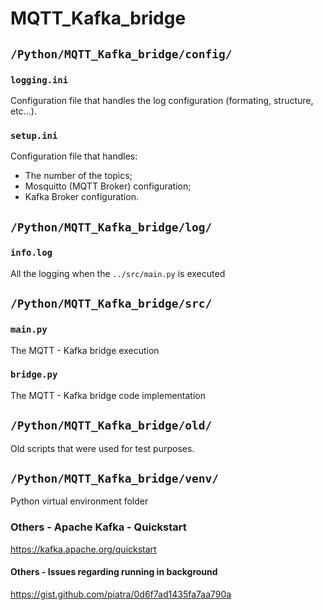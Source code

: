 # MQTT_Kafka_bridge

## ```/Python/MQTT_Kafka_bridge/config/```

### ```logging.ini```

Configuration file that handles the log configuration (formating, structure, etc...).

### ```setup.ini```

Configuration file that handles:

- The number of the topics;
- Mosquitto (MQTT Broker) configuration;
- Kafka Broker configuration.

## ```/Python/MQTT_Kafka_bridge/log/```

### ```info.log```

All the logging when the ```../src/main.py``` is executed

## ```/Python/MQTT_Kafka_bridge/src/```

### ```main.py```

The MQTT - Kafka bridge execution

### ```bridge.py```

The MQTT - Kafka bridge code implementation

## ```/Python/MQTT_Kafka_bridge/old/```

Old scripts that were used for test purposes.

## ```/Python/MQTT_Kafka_bridge/venv/```

Python virtual environment folder

### Others - Apache Kafka - Quickstart

https://kafka.apache.org/quickstart

#### Others - Issues regarding running in background

https://gist.github.com/piatra/0d6f7ad1435fa7aa790a